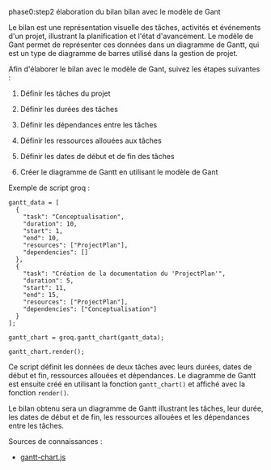 phase0:step2 élaboration du bilan bilan avec le modèle de Gant 

Le bilan est une représentation visuelle des tâches, activités et événements d'un projet, illustrant la planification et l'état d'avancement. Le modèle de Gant permet de représenter ces données dans un diagramme de Gantt, qui est un type de diagramme de barres utilisé dans la gestion de projet.

Afin d'élaborer le bilan avec le modèle de Gant, suivez les étapes suivantes :

1. Définir les tâches du projet

2. Définir les durées des tâches

3. Définir les dépendances entre les tâches

4. Définir les ressources allouées aux tâches

5. Définir les dates de début et de fin des tâches

6. Créer le diagramme de Gantt en utilisant le modèle de Gant

Exemple de script groq :

```
gantt_data = [
  {
    "task": "Conceptualisation",
    "duration": 10,
    "start": 1,
    "end": 10,
    "resources": ["ProjectPlan"],
    "dependencies": []
  },
  {
    "task": "Création de la documentation du 'ProjectPlan'",
    "duration": 5,
    "start": 11,
    "end": 15,
    "resources": ["ProjectPlan"],
    "dependencies": ["Conceptualisation"]
  }
];

gantt_chart = groq.gantt_chart(gantt_data);

gantt_chart.render();
```

Ce script définit les données de deux tâches avec leurs durées, dates de début et fin, ressources allouées et dépendances. Le diagramme de Gantt est ensuite créé en utilisant la fonction `gantt_chart()` et affiché avec la fonction `render()`.

Le bilan obtenu sera un diagramme de Gantt illustrant les tâches, leur durée, les dates de début et de fin, les ressources allouées et les dépendances entre les tâches.

Sources de connaissances :

* [gantt-chart.js](https://github.com/tweedledeedle/gantt-chart.js)